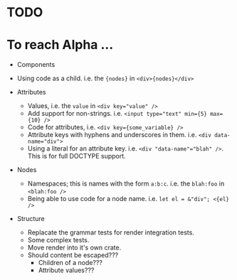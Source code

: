 # TODO

# To reach Alpha ...

  * Components

  * Using code as a child. i.e. the `{nodes}` in `<div>{nodes}</div>`

  * Attributes
    * Values, i.e. the `value` in `<div key="value" />`
    * Add support for non-strings. i.e. `<input type="text" min={5} max={10} />`
    * Code for attributes, i.e. `<div key={some_variable} />`
    * Attribute keys with hyphens and underscores in them. i.e. `<div data-name="div">`
    * Using a literal for an attribute key. i.e. `<div "data-name"="blah" />`. This is for full DOCTYPE support.

  * Nodes
    * Namespaces; this is names with the form `a:b:c`. i.e. the `blah:foo` in `<blah:foo />`
    * Being able to use code for a node name. i.e. `let el = &"div"; <{el} />`

  * Structure
    * Replacate the grammar tests for render integration tests.
    * Some complex tests.
    * Move render into it's own crate.
    * Should content be escaped???
      * Children of a node???
      * Attribute values???
